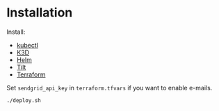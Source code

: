 # Installation

Install:

-   [kubectl](https://kubernetes.io/docs/tasks/tools/)
-   [K3D](https://k3d.io/#installation)
-   [Helm](https://helm.sh/docs/intro/quickstart/)
-   [Tilt](https://docs.tilt.dev/install.html)
-   [Terraform](https://www.terraform.io/)

Set `sendgrid_api_key` in `terraform.tfvars` if you want to enable e-mails.

```
./deploy.sh
```
